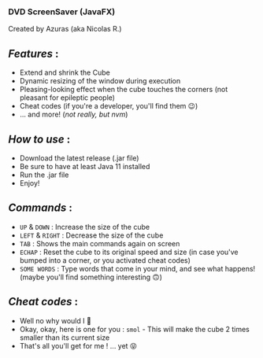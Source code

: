### DVD ScreenSaver (JavaFX)
Created by Azuras (aka Nicolas R.)

## _Features_ :
- Extend and shrink the Cube
- Dynamic resizing of the window during execution
- Pleasing-looking effect when the cube touches the corners (not pleasant for epileptic people)
- Cheat codes (if you're a developer, you'll find them 😉)
- ... and more! (*not really, but nvm*)

## _How to use_ :
- Download the latest release (.jar file)
- Be sure to have at least Java 11 installed
- Run the .jar file
- Enjoy!

## _Commands_ :
- `UP` & `DOWN` : Increase the size of the cube
- `LEFT` & `RIGHT` : Decrease the size of the cube
- `TAB` : Shows the main commands again on screen
- `ECHAP` : Reset the cube to its original speed and size (in case you've bumped into a corner, or you activated cheat codes)
- `SOME WORDS` : Type words that come in your mind, and see what happens! (maybe you'll find something interesting 🙃)

## _Cheat codes_ :
- Well no why would I 🤣
- Okay, okay, here is one for you : `smol` - This will make the cube 2 times smaller than its current size
- That's all you'll get for me ! ... yet 😝